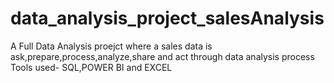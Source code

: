 # data_analysis_project_salesAnalysis
A Full Data Analysis proejct where a sales data is ask,prepare,process,analyze,share and act through data analysis process 
Tools used- SQL,POWER BI and EXCEL
